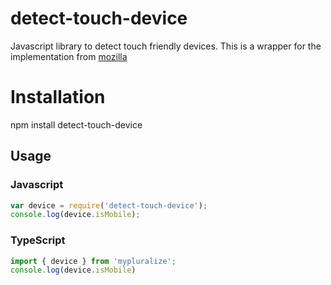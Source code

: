 # detect-touch-device
Javascript library to detect touch friendly devices. This is a wrapper for the implementation from
[mozilla](https://developer.mozilla.org/en-US/docs/Web/HTTP/Browser_detection_using_the_user_agent)

# Installation
npm install detect-touch-device

## Usage
### Javascript
```javascript
var device = require('detect-touch-device');
console.log(device.isMobile);
```
### TypeScript
```typescript
import { device } from 'mypluralize';
console.log(device.isMobile)
```